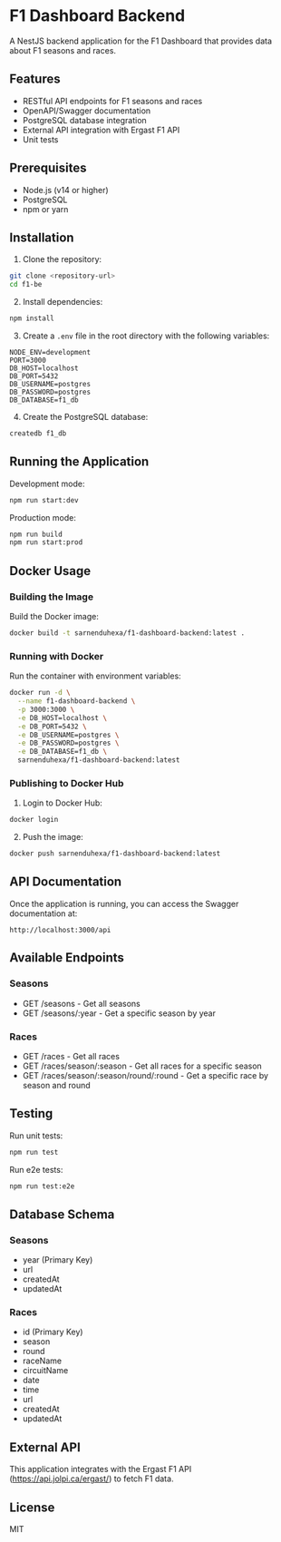 # F1 Dashboard Backend

A NestJS backend application for the F1 Dashboard that provides data about F1 seasons and races.

## Features

- RESTful API endpoints for F1 seasons and races
- OpenAPI/Swagger documentation
- PostgreSQL database integration
- External API integration with Ergast F1 API
- Unit tests

## Prerequisites

- Node.js (v14 or higher)
- PostgreSQL
- npm or yarn

## Installation

1. Clone the repository:
```bash
git clone <repository-url>
cd f1-be
```

2. Install dependencies:
```bash
npm install
```

3. Create a `.env` file in the root directory with the following variables:
```env
NODE_ENV=development
PORT=3000
DB_HOST=localhost
DB_PORT=5432
DB_USERNAME=postgres
DB_PASSWORD=postgres
DB_DATABASE=f1_db
```

4. Create the PostgreSQL database:
```bash
createdb f1_db
```

## Running the Application

Development mode:
```bash
npm run start:dev
```

Production mode:
```bash
npm run build
npm run start:prod
```

## Docker Usage

### Building the Image

Build the Docker image:
```bash
docker build -t sarnenduhexa/f1-dashboard-backend:latest .
```

### Running with Docker

Run the container with environment variables:
```bash
docker run -d \
  --name f1-dashboard-backend \
  -p 3000:3000 \
  -e DB_HOST=localhost \
  -e DB_PORT=5432 \
  -e DB_USERNAME=postgres \
  -e DB_PASSWORD=postgres \
  -e DB_DATABASE=f1_db \
  sarnenduhexa/f1-dashboard-backend:latest
```

### Publishing to Docker Hub

1. Login to Docker Hub:
```bash
docker login
```

2. Push the image:
```bash
docker push sarnenduhexa/f1-dashboard-backend:latest
```

## API Documentation

Once the application is running, you can access the Swagger documentation at:
```
http://localhost:3000/api
```

## Available Endpoints

### Seasons
- GET /seasons - Get all seasons
- GET /seasons/:year - Get a specific season by year

### Races
- GET /races - Get all races
- GET /races/season/:season - Get all races for a specific season
- GET /races/season/:season/round/:round - Get a specific race by season and round

## Testing

Run unit tests:
```bash
npm run test
```

Run e2e tests:
```bash
npm run test:e2e
```

## Database Schema

### Seasons
- year (Primary Key)
- url
- createdAt
- updatedAt

### Races
- id (Primary Key)
- season
- round
- raceName
- circuitName
- date
- time
- url
- createdAt
- updatedAt

## External API

This application integrates with the Ergast F1 API (https://api.jolpi.ca/ergast/) to fetch F1 data.

## License

MIT
